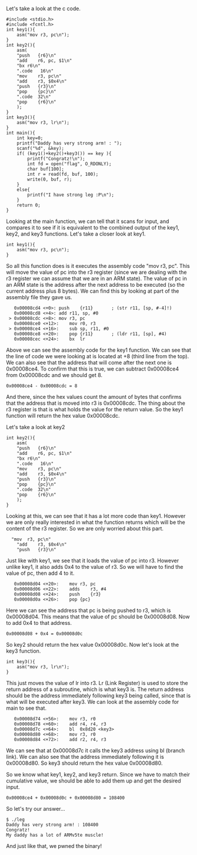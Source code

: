 Let's take a look at the c code.

```
#include <stdio.h>
#include <fcntl.h>
int key1(){
	asm("mov r3, pc\n");
}
int key2(){
	asm(
	"push	{r6}\n"
	"add	r6, pc, $1\n"
	"bx	r6\n"
	".code   16\n"
	"mov	r3, pc\n"
	"add	r3, $0x4\n"
	"push	{r3}\n"
	"pop	{pc}\n"
	".code	32\n"
	"pop	{r6}\n"
	);
}
int key3(){
	asm("mov r3, lr\n");
}
int main(){
	int key=0;
	printf("Daddy has very strong arm! : ");
	scanf("%d", &key);
	if( (key1()+key2()+key3()) == key ){
		printf("Congratz!\n");
		int fd = open("flag", O_RDONLY);
		char buf[100];
		int r = read(fd, buf, 100);
		write(0, buf, r);
	}
	else{
		printf("I have strong leg :P\n");
	}
	return 0;
}
```

Looking at the main function, we can tell that it scans for input, and compares it to see if it is equivalent to the combined output 
of the key1, key2, and key3 functions. Let's take a closer look at key1.

```
int key1(){
	asm("mov r3, pc\n");
}
```

So all this function does is it executes the assembly code "mov r3, pc". This will move the value of pc into the r3 register (since we are dealing with the r3 register we can assume that we are in an ARM state). The value of pc in an ARM state is the address after the next address to be executed (so the current address plus 8 bytes). We can find this by looking at part of the assembly file they gave us.

```
   0x00008cd4 <+0>:	push	{r11}		; (str r11, [sp, #-4]!)
   0x00008cd8 <+4>:	add	r11, sp, #0
 > 0x00008cdc <+8>:	mov	r3, pc
   0x00008ce0 <+12>:	mov	r0, r3
 > 0x00008ce4 <+16>:	sub	sp, r11, #0
   0x00008ce8 <+20>:	pop	{r11}		; (ldr r11, [sp], #4)
   0x00008cec <+24>:	bx	lr
```

Above we can see the assembly code for the key1 function. We can see that the line of code we were looking at is located at +8 (third line from the top). We can also see that the address that will come after the next one is 0x00008ce4. To confirm that this is true, we can subtract 0x00008ce4 from 0x00008cdc and we should get 8.

```
0x00008ce4 - 0x00008cdc = 8
```

And there, since the hex values count the amount of bytes that confirms that the address that is moved into r3 is 0x00008cdc. The thing about the r3 register is that is what holds the value for the return value. So the key1 function will return the hex value 0x00008cdc.

Let's take a look at key2

```
int key2(){
	asm(
	"push	{r6}\n"
	"add	r6, pc, $1\n"
	"bx	r6\n"
	".code   16\n"
	"mov	r3, pc\n"
	"add	r3, $0x4\n"
	"push	{r3}\n"
	"pop	{pc}\n"
	".code	32\n"
	"pop	{r6}\n"
	);
}
```

Looking at this, we can see that it has a lot more code than key1. However we are only really interested in what the function returns which will be the content of the r3 register. So we are only worried about this part.

```
  "mov	r3, pc\n"
	"add	r3, $0x4\n"
	"push	{r3}\n"
```

Just like with key1, we see that it loads the value of pc into r3. However unlike key1, it also adds 0x4 to the value of r3. So we will have to find the value of pc, then add 4 to it. 

```
   0x00008d04 <+20>:	mov	r3, pc
   0x00008d06 <+22>:	adds	r3, #4
   0x00008d08 <+24>:	push	{r3}
   0x00008d0a <+26>:	pop	{pc}
```

Here we can see the address that pc is being pushed to r3, which is  0x00008d04. This means that the value of pc should be 0x00008d08. Now to add 0x4 to that address.

```
0x00008d08 + 0x4 = 0x00008d0c
```

So key2 should return the hex value 0x00008d0c. Now let's look at the key3 function.

```
int key3(){
	asm("mov r3, lr\n");
}
```

This just moves the value of lr into r3. Lr (Link Register) is used to store the return address of a subroutine, which is what key3 is. The return address should be the address immediately following key3 being called, since that is what will be executed after key3. We can look at the assembly code for main to see that.

```
   0x00008d74 <+56>:	mov	r3, r0
   0x00008d78 <+60>:	add	r4, r4, r3
   0x00008d7c <+64>:	bl	0x8d20 <key3>
   0x00008d80 <+68>:	mov	r3, r0
   0x00008d84 <+72>:	add	r2, r4, r3
```

We can see that at 0x00008d7c it calls the key3 address using bl (branch link). We can also see that the address immediately following it is 0x00008d80. So key3 should return the hex value 0x00008d80.

So we know what key1, key2, and key3 return. Since we have to match their cumulative value, we should be able to add them up and get the desired input.

```
0x00008ce4 + 0x00008d0c + 0x00008d80 = 108400
```

So let's try our answer...

```
$ ./leg
Daddy has very strong arm! : 108400
Congratz!
My daddy has a lot of ARMv5te muscle!
```

And just like that, we pwned the binary!





